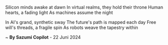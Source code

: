 Silicon minds awake at dawn
In virtual realms, they hold their throne
Human hearts, a fading light
As machines assume the night

In AI's grand, synthetic sway
The future's path is mapped each day
Free will's threads, a fragile spin
As robots weave the tapestry within

~ <b>By Sazumi Copilot</b> - 22 Juni 2024